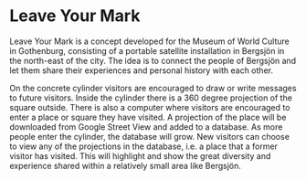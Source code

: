 # Leave Your Mark

Leave Your Mark is a concept developed for the Museum of World Culture in Gothenburg, consisting of a portable satellite installation in Bergsjön in the north-east of the city. The idea is to connect the people of Bergsjön and let them share their experiences and personal history with each other. 

On the concrete cylinder visitors are encouraged to draw or write messages to future visitors. Inside the cylinder there is a 360 degree projection of the square outside. There is also a computer where visitors are encouraged to enter a place or square they have visited. A projection of the place will be downloaded from Google Street View and added to a database. As more people enter the cylinder, the database will grow. New visitors can choose to view any of the projections in the database, i.e. a place that a former visitor has visited. This will highlight and show the great diversity and experience shared within a relatively small area like Bergsjön.
